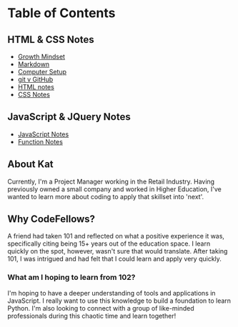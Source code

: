 # Table of Contents
## HTML & CSS Notes
- [Growth Mindset](growth-mindset.md)
- [Markdown](markdown-notes.md)
- [Computer Setup](computer-setup.md)
- [git v GitHub](git-github-notes.md)
- [HTML notes](html-notes.md)
- [CSS Notes](css-notes.md)
## JavaScript & JQuery Notes
- [JavaScript Notes](javascript-notes.md)
- [Function Notes](function-notes.md)

## About Kat
Currently, I'm a Project Manager working in the Retail Industry. Having previously owned a small company and worked in Higher Education, I've wanted to learn more about coding to apply that skillset into 'next'.

## Why CodeFellows? 
A friend had taken 101 and reflected on what a positive experience it was, specifically citing being 15+ years out of the education space. I learn quickly on the spot, however, wasn't sure that would translate. 
After taking 101, I was intrigued and had felt that I could learn and apply very quickly.

### What am I hoping to learn from 102?
I'm hoping to have a deeper understanding of tools and applications in JavaScript. I really want to use this knowledge to build a foundation to learn Python.
I'm also looking to connect with a group of like-minded professionals during this chaotic time and learn together!